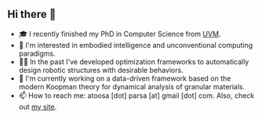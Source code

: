 ## Hi there 👋

<!--
**AtoosaParsa/AtoosaParsa** is a ✨ _special_ ✨ repository because its `README.md` (this file) appears on your GitHub profile.

Here are some ideas to get you started:

- 🔭 I’m currently working on ...
- 🌱 I’m currently learning ...
- 👯 I’m looking to collaborate on ...
- 🤔 I’m looking for help with ...
- 💬 Ask me about ...
- 📫 How to reach me: ...
- 😄 Pronouns: ...
- ⚡ Fun fact: ...
-->

- 🎓 I recently finished my PhD in Computer Science from [UVM](https://www.uvm.edu/cems/cs).
- 🌟 I'm interested in embodied intelligence and unconventional computing paradigms.
- 👨‍💻 In the past I've developed optimization frameworks to automatically design robotic structures with desirable behaviors.
- 🔭 I'm currently working on a data-driven framework based on the modern Koopman theory for dynamical analysis of granular materials.
- 📫 How to reach me: atoosa [dot] parsa [at] gmail [dot] com. Also, check out [my site](https://www.atoosaparsa.com/).
